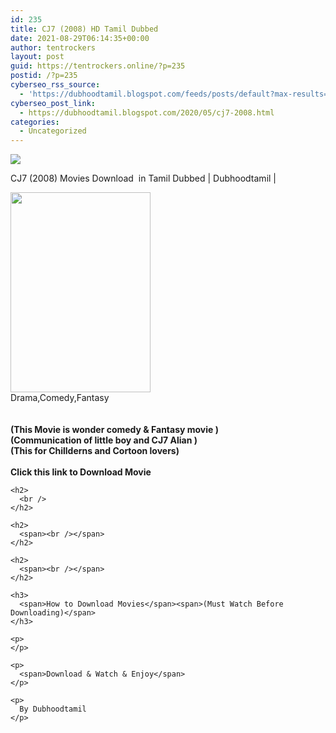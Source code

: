 ```yaml
---
id: 235
title: CJ7 (2008) HD Tamil Dubbed
date: 2021-08-29T06:14:35+00:00
author: tentrockers
layout: post
guid: https://tentrockers.online/?p=235
postid: /?p=235
cyberseo_rss_source:
  - 'https://dubhoodtamil.blogspot.com/feeds/posts/default?max-results=150&start-index=301'
cyberseo_post_link:
  - https://dubhoodtamil.blogspot.com/2020/05/cj7-2008.html
categories:
  - Uncategorized
---
```

<div class="media_block">
  <img src="https://1.bp.blogspot.com/-eBhEUlPcouw/XqwSy9V07tI/AAAAAAAAA9o/dOYQtOkwm0o5bJC0aQ2b0lASuvK0PU92ACNcBGAsYHQ/s72-c/images%2B%252822%2529.jpeg" class="media_thumbnail" />
</div>

<div dir="ltr" trbidi="on" readability="6.1030150753769">
  <p>
    CJ7 (2008) Movies Download&nbsp; in Tamil Dubbed | Dubhoodtamil |
  </p>
  
  <div class="separator">
    <a href="https://1.bp.blogspot.com/-eBhEUlPcouw/XqwSy9V07tI/AAAAAAAAA9o/dOYQtOkwm0o5bJC0aQ2b0lASuvK0PU92ACNcBGAsYHQ/s1600/images%2B%252822%2529.jpeg" imageanchor="1"><img loading="lazy" border="0" data-original-height="661" data-original-width="464" height="320" src="https://1.bp.blogspot.com/-eBhEUlPcouw/XqwSy9V07tI/AAAAAAAAA9o/dOYQtOkwm0o5bJC0aQ2b0lASuvK0PU92ACNcBGAsYHQ/s320/images%2B%252822%2529.jpeg" width="224" /></a>
  </div>
  
  <div>
    <span>Drama,Comedy,Fantasy</span><br /><span><br /></span><br /> <span><b>(This Movie is wonder comedy & Fantasy movie )</b></span><br /><span><b>(Communication of little boy and CJ7 Alian )</b></span><br /><span><b>(This for Chillderns and Cortoon lovers)</b></span>
  </div>
  
  <div>
    <br /><span><b>Click this link to Download Movie</b></span></p> 
    
    <h2>
      <br />
    </h2>
    
    <h2>
      <span><br /></span>
    </h2>
    
    <h2>
      <span><br /></span>
    </h2>
    
    <h3>
      <span>How to Download Movies</span><span>(Must Watch Before Downloading)</span>
    </h3>
    
    <p>
    </p>
    
    <p>
      <span>Download & Watch & Enjoy</span>
    </p>
    
    <p>
      By Dubhoodtamil
    </p>
  </div>
</div>